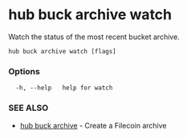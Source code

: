 # hub buck archive watch

Watch the status of the most recent bucket archive.

```
hub buck archive watch [flags]
```

### Options

```
  -h, --help   help for watch
```

### SEE ALSO

-   [hub buck archive](hub_buck_archive.md) - Create a Filecoin archive
